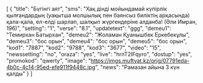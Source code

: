 [
  {
    "title": "Бүгінгі аят",
    "sms": "Хақ дінді мойындамай күпірлік қылғандардың (уақытша молшылық пен баянсыз биліктің арқасында) қала-қала, ел-елді шарлап, шалқып жүргендеріне алданба! (Әли Имран, 196)",
    "setting": "1",
    "verse": "8.1",
    "updatetext": "ggg",
    "demeu1": "Темирхан Батырхан",
    "demeu2": "Жоламан Қуанышбек Еркебекұлы",
    "demeu3": "бос орын",
    "demeu4": "бос орын",
    "demeu5": "бос орын",
    "kod1": "7887",
    "kod2": "9788",
    "kod3": "3677",
    "video": "15",
    "newssetting": "no",
    "oraza": "yes",
    "live": "hrnT2IFqyro",
    "dostup": "yes",
    "promokod": "qwerty",
    "image": "https://imgs.muftyat.kz/orig/07791eda-4b0c-4c14-95ed-efe911f9448c.jpg",
    "news": "Рамазан айына 3 күн қалды"
  }
]
